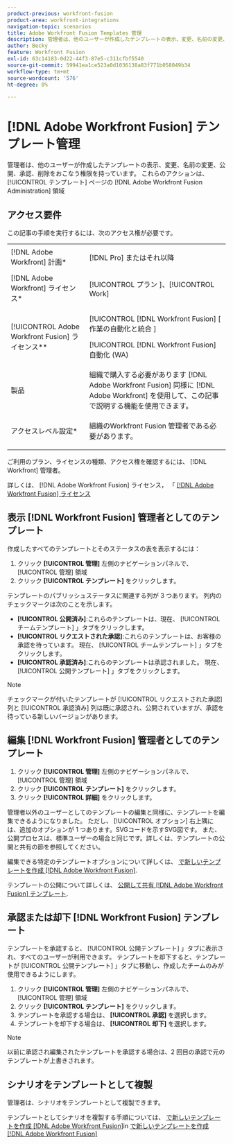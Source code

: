 ```yaml
---
product-previous: workfront-fusion
product-area: workfront-integrations
navigation-topic: scenarios
title: Adobe Workfront Fusion Templates 管理
description: 管理者は、他のユーザーが作成したテンプレートの表示、変更、名前の変更、公開、承認、削除をおこなう権限を持っています。 これらのアクションは、 [!UICONTROL テンプレート] ページの [!DNL Adobe Workfront Fusion Administration] 領域
author: Becky
feature: Workfront Fusion
exl-id: 63c14183-0d22-44f3-87e5-c311cfbf5540
source-git-commit: 59941ea1ce523a0d1036138a83f771b058049b34
workflow-type: tm+mt
source-wordcount: '576'
ht-degree: 0%

---
```


# [!DNL Adobe Workfront Fusion] テンプレート管理

管理者は、他のユーザーが作成したテンプレートの表示、変更、名前の変更、公開、承認、削除をおこなう権限を持っています。 これらのアクションは、 [!UICONTROL テンプレート] ページの [!DNL Adobe Workfront Fusion Administration] 領域

## アクセス要件

この記事の手順を実行するには、次のアクセス権が必要です。

<table style="table-layout:auto"> 
 <col> 
 <col> 
 <tbody> 
  <tr> 
    <td role="rowheader">[!DNL Adobe Workfront] 計画*</td> 
   <td> <p>[!DNL Pro] またはそれ以降</p> </td> 
  </tr>
   <tr data-mc-conditions="QuicksilverOrClassic.Draft mode"> 
    <td role="rowheader">[!DNL Adobe Workfront] ライセンス*</td> 
    <td> <p>[!UICONTROL プラン ]、[!UICONTROL Work]</p> </td> 
   </tr>
  <tr> 
   <td role="rowheader">[!UICONTROL Adobe Workfront Fusion] ライセンス**</td> 
  <td> <p>[!UICONTROL [!DNL Workfront Fusion] [ 作業の自動化と統合 ] </p><p>[!UICONTROL [!DNL Workfront Fusion] 自動化 (WA) </p>  </td>  
  </tr> 
  <tr> 
   <td role="rowheader">製品</td> 
   <td>組織で購入する必要があります [!DNL Adobe Workfront Fusion] 同様に [!DNL Adobe Workfront] を使用して、この記事で説明する機能を使用できます。</td> 
  </tr> 
  <tr data-mc-conditions=""> 
   <td role="rowheader">アクセスレベル設定*</td> 
   <td> <p>組織のWorkfront Fusion 管理者である必要があります。</p> </td> 
  </tr> 
 </tbody> 
</table>

ご利用のプラン、ライセンスの種類、アクセス権を確認するには、 [!DNL Workfront] 管理者。

詳しくは、 [!DNL Adobe Workfront Fusion] ライセンス， 「 [[!DNL Adobe Workfront Fusion] ライセンス](../../../workfront-fusion/get-started/license-automation-vs-integration.md)

## 表示 [!DNL Workfront Fusion] 管理者としてのテンプレート

作成したすべてのテンプレートとそのステータスの表を表示するには：

1. クリック **[!UICONTROL 管理]** 左側のナビゲーションパネルで、 [!UICONTROL 管理] 領域
1. クリック **[!UICONTROL テンプレート]** をクリックします。

テンプレートのパブリッシュステータスに関連する列が 3 つあります。 列内のチェックマークは次のことを示します。

* **[!UICONTROL 公開済み]**:これらのテンプレートは、現在、 [!UICONTROL チームテンプレート] 」タブをクリックします。
* **[!UICONTROL リクエストされた承認]**:これらのテンプレートは、お客様の承認を待っています。 現在、 [!UICONTROL チームテンプレート] 」タブをクリックします。
* **[!UICONTROL 承認済み]**:これらのテンプレートは承認されました。 現在、 [!UICONTROL 公開テンプレート] 」タブをクリックします。

>[!NOTE]
>
>チェックマークが付いたテンプレートが [!UICONTROL リクエストされた承認] 列と [!UICONTROL 承認済み] 列は既に承認され、公開されていますが、承認を待っている新しいバージョンがあります。

## 編集 [!DNL Workfront Fusion] 管理者としてのテンプレート

1. クリック **[!UICONTROL 管理]** 左側のナビゲーションパネルで、 [!UICONTROL 管理] 領域
1. クリック **[!UICONTROL テンプレート]** をクリックします。
1. クリック **[!UICONTROL 詳細]** をクリックします。

管理者以外のユーザーとしてのテンプレートの編集と同様に、テンプレートを編集できるようになりました。 ただし、 [!UICONTROL オプション] 右上隅には、追加のオプションが 1 つあります。SVGコードを示すSVG図です。 また、公開プロセスは、標準ユーザーの場合と同じです。詳しくは、テンプレートの公開と共有の節を参照してください。

編集できる特定のテンプレートオプションについて詳しくは、 [で新しいテンプレートを作成 [!DNL Adobe Workfront Fusion]](../../../workfront-fusion/scenarios/templates/create-new-fusion-templates.md).

テンプレートの公開について詳しくは、 [公開して共有 [!DNL Adobe Workfront Fusion] テンプレート](../../../workfront-fusion/scenarios/templates/publish-and-share-fusion-templates.md).

## 承認または却下 [!DNL Workfront Fusion] テンプレート

テンプレートを承認すると、 [!UICONTROL 公開テンプレート] 」タブに表示され、すべてのユーザーが利用できます。 テンプレートを却下すると、テンプレートが [!UICONTROL 公開テンプレート] 」タブに移動し、作成したチームのみが使用できるようにします。

1. クリック **[!UICONTROL 管理]** 左側のナビゲーションパネルで、 [!UICONTROL 管理] 領域
1. クリック **[!UICONTROL テンプレート]** をクリックします。
1. テンプレートを承認する場合は、 **[!UICONTROL 承認]** を選択します。
1. テンプレートを却下する場合は、 **[!UICONTROL 却下]** を選択します。

>[!NOTE]
>
>以前に承認され編集されたテンプレートを承認する場合は、2 回目の承認で元のテンプレートが上書きされます。

## シナリオをテンプレートとして複製

管理者は、シナリオをテンプレートとして複製できます。

テンプレートとしてシナリオを複製する手順については、 [で新しいテンプレートを作成 [!DNL Adobe Workfront Fusion]](../../../workfront-fusion/scenarios/templates/create-new-fusion-templates.md#create)in [で新しいテンプレートを作成 [!DNL Adobe Workfront Fusion]](../../../workfront-fusion/scenarios/templates/create-new-fusion-templates.md)
